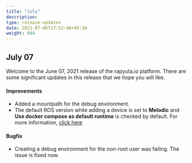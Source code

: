 ```yaml
---
title: "July"
description:
type: release-updates
date: 2021-07-06T17:52:46+05:30
weight: 904
---
```

 
 
## July 07
Welcome to the June 07, 2021 release of the rapyuta.io platform. There
are some significant updates in this release that we hope you will like.
 

#### Improvements

* Added a mountpath for the debug environment.
* The default ROS version while adding a device is set to **Melodic** and **Use docker compose as default runtime** is checked by default. For more information, [click here](/3_how-tos/32_device-management/321_onboarding-a-device/#register-a-new-device)


#### Bugfix

* Creating a debug environment for the non-root user was failing. The issue is fixed now.
